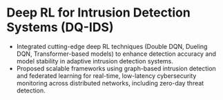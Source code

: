 # Deep RL for Intrusion Detection Systems (DQ-IDS)
- Integrated cutting-edge deep RL techniques (Double DQN, Dueling DQN, Transformer-based models) to enhance detection accuracy and model stability in adaptive intrusion detection systems.
- Proposed scalable frameworks using graph-based intrusion detection and federated learning for real-time, low-latency cybersecurity monitoring across distributed networks, including zero-day threat detection.

